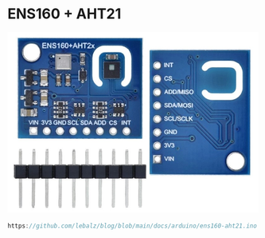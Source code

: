 # ENS160 + AHT21

![](images/ENS160-AHT21.jpg)

```ino reference
https://github.com/lebalz/blog/blob/main/docs/arduino/ens160-aht21.ino
```
